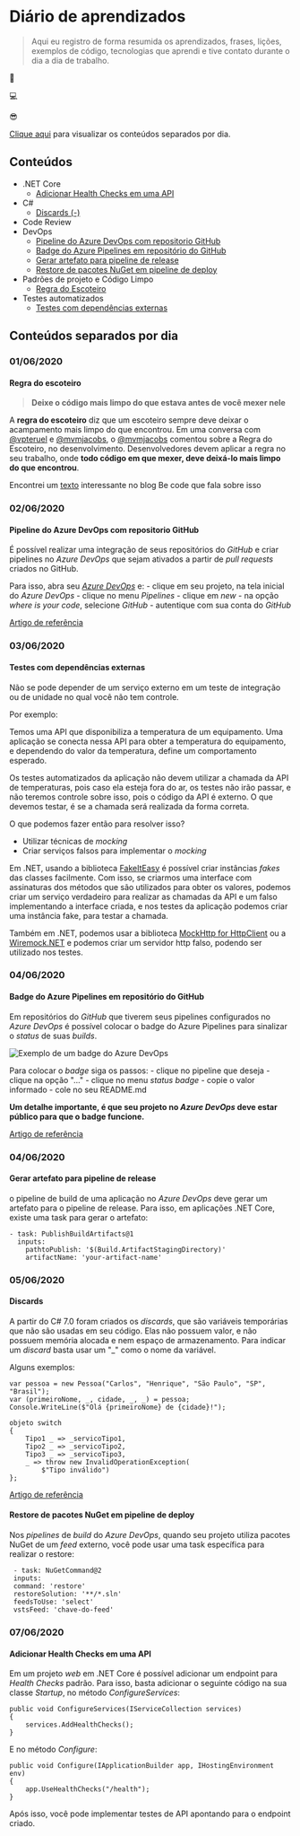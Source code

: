 
# Diário de aprendizados 

> Aqui eu registro de forma resumida os aprendizados, frases, lições, exemplos de código, tecnologias que aprendi e tive contato durante o dia a dia de trabalho.

📖

💻

😎

[Clique aqui](#conteúdos-separados-por-dia) para visualizar os conteúdos separados por dia.

## Conteúdos

- .NET Core
    - [Adicionar Health Checks em uma API](#adicionar-health-checks-em-uma-api)
- C#
    - [Discards (-)](#discards)
- Code Review
- DevOps
    - [Pipeline do Azure DevOps com repositorio GitHub](#pipeline-do-azure-devops-com-repositorio-github)
    - [Badge do Azure Pipelines em repositório do GitHub](#badge-do-azure-pipelines-em-repositório-do-github)
    - [Gerar artefato para pipeline de release](#gerar-artefato-para-pipeline-de-release)
    - [Restore de pacotes NuGet em pipeline de deploy](#restore-de-pacotes-nuget-em-pipeline-de-deploy)
- Padrões de projeto e Código Limpo
    - [Regra do Escoteiro](#regra-do-escoteiro)
- Testes automatizados
    - [Testes com dependências externas](#testes-com-dependências-externas)

## Conteúdos separados por dia

### 01/06/2020
    
#### Regra do escoteiro

>**Deixe o código mais limpo do que estava antes de você mexer nele**

A **regra do escoteiro** diz que um escoteiro sempre deve deixar o acampamento mais limpo do que encontrou.
Em uma conversa com [@vpteruel](https://github.com/vpteruel) e [@mvmjacobs](https://github.com/mvmjacobs), o [@mvmjacobs](https://github.com/mvmjacobs) comentou sobre a Regra do Escoteiro, no desenvolvimento. Desenvolvedores devem aplicar a regra no seu trabalho, onde **todo código em que mexer, deve deixá-lo mais limpo do que encontrou**.

Encontrei um [texto](https://becode.com.br/clean-code/#:~:text=Regra%20de%20Escoteiro&text=Para%20desenvolvedores%2C%20podemos%20adaptar%20para,n%C3%A3o%20impactar%20as%20funcionalidades%20existentes.) interessante no blog Be code que fala sobre isso

### 02/06/2020

#### Pipeline do Azure DevOps com repositorio GitHub

É possível realizar uma integração de seus repositórios do _GitHub_ e criar pipelines no _Azure DevOps_ que sejam ativados a partir de _pull requests_ criados no GitHub.

Para isso, abra seu [_Azure DevOps_](https://dev.azure.com/) e:
    - clique em seu projeto, na tela inicial do _Azure DevOps_
    - clique no menu _Pipelines_
    - clique em _new_
    - na opção _where is your code_, selecione _GitHub_
    - autentique com sua conta do _GitHub_

[Artigo de referência](https://docs.microsoft.com/en-us/azure/devops/pipelines/create-first-pipeline)

### 03/06/2020

#### Testes com dependências externas

Não se pode depender de um serviço externo em um teste de integração ou de unidade no qual você não tem controle.

Por exemplo:

Temos uma API que disponibiliza a temperatura de um equipamento. Uma aplicação se conecta nessa API para obter a temperatura do equipamento, e dependendo do valor da temperatura, define um comportamento esperado.

Os testes automatizados da aplicação não devem utilizar a chamada da API de temperaturas, pois caso ela esteja fora do ar, os testes não irão passar, e não teremos controle sobre isso, pois o código da API é externo. O que devemos testar, é se a chamada será realizada da forma correta.

O que podemos fazer então para resolver isso?

- Utilizar técnicas de _mocking_
- Criar serviços falsos para implementar o _mocking_

Em .NET, usando a biblioteca [FakeItEasy](https://fakeiteasy.github.io/) é possível criar instâncias _fakes_ das classes facilmente.
Com isso, se criarmos uma interface com assinaturas dos métodos que são utilizados para obter os valores, podemos criar um serviço verdadeiro para realizar as chamadas da API e um falso implementando a interface criada, e nos testes da aplicação podemos criar uma instância fake, para testar a chamada.

Também em .NET, podemos usar a biblioteca [MockHttp for HttpClient](https://github.com/richardszalay/mockhttp) ou a [Wiremock.NET](https://github.com/WireMock-Net/WireMock.Net) e podemos criar um servidor http falso, podendo ser utilizado nos testes.

### 04/06/2020

#### Badge do Azure Pipelines em repositório do GitHub

Em repositórios do _GitHub_ que tiverem seus pipelines configurados no _Azure DevOps_ é possível colocar o badge do Azure Pipelines para sinalizar o _status_ de suas _builds_.

![Exemplo de um badge do Azure DevOps](https://docs.microsoft.com/en-us/azure/devops/pipelines/media/azure-pipelines-succeeded.png?view=azure-devops)

Para colocar o _badge_ siga os passos:
    - clique no pipeline que deseja
    - clique na opção "..."
    - clique no menu _status badge_
    - copie o valor informado
    - cole no seu README.md

**Um detalhe importante, é que seu projeto no _Azure DevOps_ deve estar público para que o badge funcione.**

[Artigo de referência](https://docs.microsoft.com/en-us/azure/devops/pipelines/media/azure-pipelines-succeeded.png?view=azure-devops)

### 04/06/2020

#### Gerar artefato para pipeline de release

o pipeline de build de uma aplicação no _Azure DevOps_ deve gerar um artefato para o pipeline de release.
Para isso, em aplicações .NET Core, existe uma task para gerar o artefato:

```
- task: PublishBuildArtifacts@1
  inputs:
    pathtoPublish: '$(Build.ArtifactStagingDirectory)' 
    artifactName: 'your-artifact-name'
```


### 05/06/2020

#### Discards

A partir do C# 7.0 foram criados os _discards_, que são variáveis temporárias que não são usadas em seu código.
Elas não possuem valor, e não possuem memória alocada e nem espaço de armazenamento.
Para indicar um _discard_ basta usar um "_" como o nome da variável.

Alguns exemplos:

```
var pessoa = new Pessoa("Carlos", "Henrique", "São Paulo", "SP", "Brasil");
var (primeiroNome, _, cidade, _, _) = pessoa;
Console.WriteLine($"Olá {primeiroNome} de {cidade}!");
```
```
objeto switch
{
    Tipo1 _ => _servicoTipo1,
    Tipo2 _ => _servicoTipo2,
    Tipo3 _ => _servicoTipo3,
    _ => throw new InvalidOperationException(
        $"Tipo inválido")
};
```

[Artigo de referência](https://docs.microsoft.com/en-us/dotnet/csharp/discards)


#### Restore de pacotes NuGet em pipeline de deploy

Nos _pipelines_ de _build_ do _Azure DevOps_, quando seu projeto utiliza pacotes NuGet de um _feed_ externo, você pode usar uma task específica para realizar o restore:

```
 - task: NuGetCommand@2
 inputs:
 command: 'restore'
 restoreSolution: '**/*.sln'
 feedsToUse: 'select'
 vstsFeed: 'chave-do-feed'
```

### 07/06/2020

#### Adicionar Health Checks em uma API

Em um projeto _web_ em .NET Core é possível adicionar um endpoint para _Health Checks_ padrão.
Para isso, basta adicionar o seguinte código na sua classe _Startup_, no método _ConfigureServices_:

```
public void ConfigureServices(IServiceCollection services)
{
    services.AddHealthChecks();
}
```

E no método _Configure_:

```
public void Configure(IApplicationBuilder app, IHostingEnvironment env)
{
    app.UseHealthChecks("/health");
}
```

Após isso, você pode implementar testes de API apontando para o endpoint criado.


